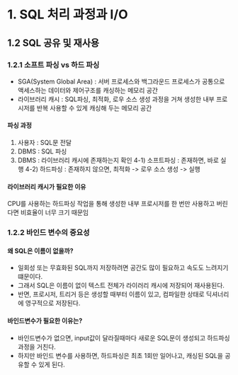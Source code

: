 # 1. SQL 처리 과정과 I/O

## 1.2 SQL 공유 및 재사용

### 1.2.1 소프트 파싱 vs 하드 파싱 

- SGA(System Global Area) : 서버 프로세스와 백그라운드 프로세스가 공통으로 액세스하는 데이터와 제어구조를 캐싱하는 메모리 공간
- 라이브러리 캐시 : SQL파싱, 최적화, 로우 소스 생성 과정을 거쳐 생성한 내부 프로시저를 반복 사용할 수 있게 캐싱해 두는 메모리 공간

#### 파싱 과정
1) 사용자 : SQL문 전달
2) DBMS : SQL 파싱
3) DBMS : 라이브러리 캐시에 존재하는지 확인
4-1) 소프트파싱 : 존재하면, 바로 실행 
4-2) 하드파싱 : 존재하지 않으면, 최적화 -> 로우 소스 생성 -> 실행

#### 라이브러리 캐시가 필요한 이유
CPU를 사용하는 하드파싱 작업을 통해 생성한 내부 프로시저를 한 번만 사용하고 버린다면 비효율이 너무 크기 때문임

### 1.2.2 바인드 변수의 중요성

#### 왜 SQL은 이름이 없을까?
- 일회성 또는 무효화된 SQL까지 저장하려면 공간도 많이 필요하고 속도도 느려지기 떄문이다.
- 그래서 SQL은 이름이 없이 텍스트 전체가 라이러리 캐시에 저장되어 재사용된다.
- 반면, 프로시저, 트리거 등은 생성할 때부터 이름이 있고, 컴파일한 상태로 딕셔너리에 영구적으로 저장된다.

#### 바인드변수가 필요한 이유는?
- 바인드변수가 없으면, input값이 달라질때마다 새로운 SQL문이 생성되고 하드파싱 과정을 거친다. 
- 하지만 바인드 변수를 사용하면, 하드파싱은 최초 1회만 일어나고, 캐싱된 SQL을 공유할 수 있게 된다. 